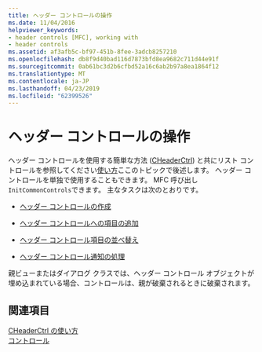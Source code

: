 ```yaml
---
title: ヘッダー コントロールの操作
ms.date: 11/04/2016
helpviewer_keywords:
- header controls [MFC], working with
- header controls
ms.assetid: af3afb5c-bf97-451b-8fee-3adcb8257210
ms.openlocfilehash: db8f9d40bad116d7873bfd8ea9682c711d44e91f
ms.sourcegitcommit: 0ab61bc3d2b6cfbd52a16c6ab2b97a8ea1864f12
ms.translationtype: MT
ms.contentlocale: ja-JP
ms.lasthandoff: 04/23/2019
ms.locfileid: "62399526"
---
```

# <a name="working-with-a-header-control"></a>ヘッダー コントロールの操作

ヘッダー コントロールを使用する簡単な方法 ([CHeaderCtrl](../mfc/reference/cheaderctrl-class.md)) と共にリスト コントロールを参照してください[使い方](../mfc/using-clistctrl.md)ここのトピックで後述します。 ヘッダー コントロールを単独で使用することもできます。 MFC 呼び出し`InitCommonControls`できます。 主なタスクは次のとおりです。

- [ヘッダー コントロールの作成](../mfc/creating-the-header-control.md)

- [ヘッダー コントロールへの項目の追加](../mfc/adding-items-to-the-header-control.md)

- [ヘッダー コントロール項目の並べ替え](../mfc/ordering-items-in-the-header-control.md)

- [ヘッダー コントロール通知の処理](../mfc/processing-header-control-notifications.md)

親ビューまたはダイアログ クラスでは、ヘッダー コントロール オブジェクトが埋め込まれている場合、コントロールは、親が破棄されるときに破棄されます。

## <a name="see-also"></a>関連項目

[CHeaderCtrl の使い方](../mfc/using-cheaderctrl.md)<br/>
[コントロール](../mfc/controls-mfc.md)
